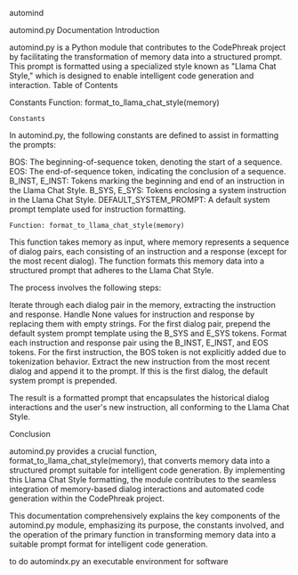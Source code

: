automind

automind.py Documentation Introduction

automind.py is a Python module that contributes to the CodePhreak project by facilitating the transformation of memory data into a structured prompt. This prompt is formatted using a specialized style known as "Llama Chat Style," which is designed to enable intelligent code generation and interaction. Table of Contents

Constants
Function: format_to_llama_chat_style(memory)

    Constants

In automind.py, the following constants are defined to assist in formatting the prompts:

BOS: The beginning-of-sequence token, denoting the start of a sequence.
EOS: The end-of-sequence token, indicating the conclusion of a sequence.
B_INST, E_INST: Tokens marking the beginning and end of an instruction in the Llama Chat Style.
B_SYS, E_SYS: Tokens enclosing a system instruction in the Llama Chat Style.
DEFAULT_SYSTEM_PROMPT: A default system prompt template used for instruction formatting.

    Function: format_to_llama_chat_style(memory)

This function takes memory as input, where memory represents a sequence of dialog pairs, each consisting of an instruction and a response (except for the most recent dialog). The function formats this memory data into a structured prompt that adheres to the Llama Chat Style.

The process involves the following steps:

Iterate through each dialog pair in the memory, extracting the instruction and response.
Handle None values for instruction and response by replacing them with empty strings.
For the first dialog pair, prepend the default system prompt template using the B_SYS and E_SYS tokens.
Format each instruction and response pair using the B_INST, E_INST, and EOS tokens. For the first instruction, the BOS token is not explicitly added due to tokenization behavior.
Extract the new instruction from the most recent dialog and append it to the prompt. If this is the first dialog, the default system prompt is prepended.

The result is a formatted prompt that encapsulates the historical dialog interactions and the user's new instruction, all conforming to the Llama Chat Style.

Conclusion

automind.py provides a crucial function, format_to_llama_chat_style(memory), that converts memory data into a structured prompt suitable for intelligent code generation. By implementing this Llama Chat Style formatting, the module contributes to the seamless integration of memory-based dialog interactions and automated code generation within the CodePhreak project.

This documentation comprehensively explains the key components of the automind.py module, emphasizing its purpose, the constants involved, and the operation of the primary function in transforming memory data into a suitable prompt format for intelligent code generation.

to do automindx.py an executable environment for software
